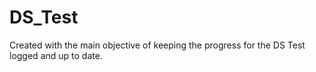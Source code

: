 # DS_Test
Created with the main objective of keeping the progress for the DS Test logged and up to date. 
